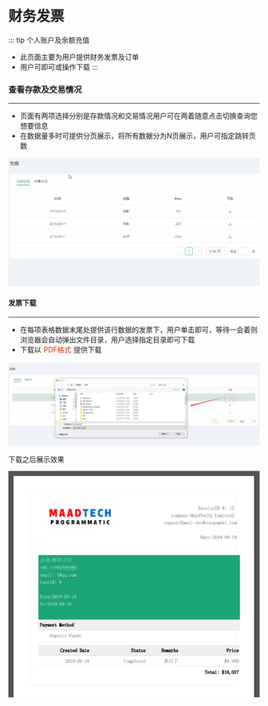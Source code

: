 # 财务发票 
::: tip 个人账户及余额充值
* 此页面主要为用户提供财务发票及订单
* 用户可即可或操作下载
:::

### 查看存款及交易情况
---
* 页面有两项选择分别是存款情况和交易情况用户可在两着随意点击切换查询您想要信息
* 在数据量多时可提供分页展示，将所有数据分为N页展示，用户可指定跳转页数

![查看发票](./img/invoice-1.gif "查看发票")

#### 发票下载
---
* 在每项表格数据末尾处提供该行数据的发票下，用户单击即可，等待一会着则浏览器会自动弹出文件目录，用户选择指定目录即可下载
* 下载以<font style="color: #d63200;background: #F8F8F8;padding: 3px 5px;">PDF格式</font>提供下载

![下载](./img/invoice-2.png "下载")

下载之后展示效果

![下载文件](./img/invoice-3.png "下载文件")

